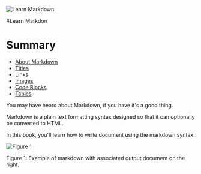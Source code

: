 ![Learn Markdown](cover.jpg "Optional title")


#Learn Markdon


# Summary

* [About Markdown](about/README.md)
* [Titles](syntax/titles.md)
* [Links](syntax/links.md)
* [Images](syntax/images.md)
* [Code Blocks](syntax/code.md)
* [Tables](syntax/tables.md)


You may have heard about Markdown, if you have it's a good thing.

Markdown is a plain text formatting syntax designed so that it can optionally be converted to HTML.

In this book, you'll learn how to write document using the markdown syntax.

[![Figure 1](./assets/preview.png)](./assets/preview.png)

Figure 1: Example of markdown with associated output document on the right.